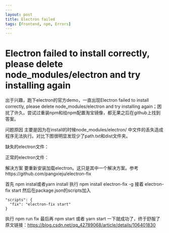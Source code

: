 ```yaml
---
​---
layout: post
title: Electron failed
tags: [Frontend, npm, Errors]
​---
---
```


# Electron failed to install correctly, please delete node_modules/electron and try installing again

出于兴趣，跑下electron的官方demo，一直出现Electron failed to install correctly, please delete node_modules/electron and try installing again；困扰了许久。尝试过重装npm和给npm配置淘宝镜像，都无果之后在github上找到答案。

问题原因
主要是因为在install的时候node_modules/electron/ 中文件的丢失造成程序无法执行。对比下图很明显发现少了path.txt和dist文件夹。

缺失的electron文件：

正常的electron文件：


解决方案
要重新安装加载electron。这只是其中一个解决方案。参考https://github.com/pangxieju/electron-fix

首先 npm instal或者yarn install
执行 npm install electron-fix -g
接着 electron-fix start
然后在package.json的scripts加入
```
"scripts": {
  "fix": "electron-fix start"
}
```
执行 npm run fix
最后再 npm start 或者 yarn start 一下就成功了，终于舒服了
原文链接：https://blog.csdn.net/qq_42789068/article/details/106401830